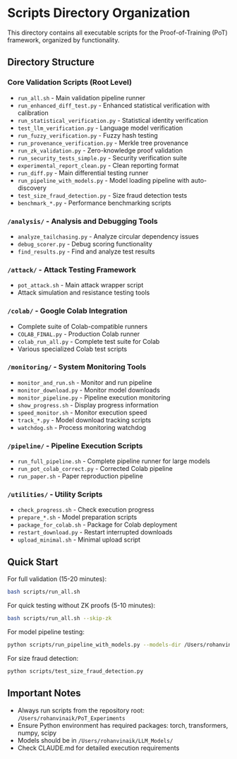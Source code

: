 # Scripts Directory Organization

This directory contains all executable scripts for the Proof-of-Training (PoT) framework, organized by functionality.

## Directory Structure

### Core Validation Scripts (Root Level)
- `run_all.sh` - Main validation pipeline runner
- `run_enhanced_diff_test.py` - Enhanced statistical verification with calibration
- `run_statistical_verification.py` - Statistical identity verification
- `test_llm_verification.py` - Language model verification
- `run_fuzzy_verification.py` - Fuzzy hash testing
- `run_provenance_verification.py` - Merkle tree provenance
- `run_zk_validation.py` - Zero-knowledge proof validation
- `run_security_tests_simple.py` - Security verification suite
- `experimental_report_clean.py` - Clean reporting format
- `run_diff.py` - Main differential testing runner
- `run_pipeline_with_models.py` - Model loading pipeline with auto-discovery
- `test_size_fraud_detection.py` - Size fraud detection tests
- `benchmark_*.py` - Performance benchmarking scripts

### `/analysis/` - Analysis and Debugging Tools
- `analyze_tailchasing.py` - Analyze circular dependency issues
- `debug_scorer.py` - Debug scoring functionality
- `find_results.py` - Find and analyze test results

### `/attack/` - Attack Testing Framework
- `pot_attack.sh` - Main attack wrapper script
- Attack simulation and resistance testing tools

### `/colab/` - Google Colab Integration
- Complete suite of Colab-compatible runners
- `COLAB_FINAL.py` - Production Colab runner
- `colab_run_all.py` - Complete test suite for Colab
- Various specialized Colab test scripts

### `/monitoring/` - System Monitoring Tools
- `monitor_and_run.sh` - Monitor and run pipeline
- `monitor_download.py` - Monitor model downloads
- `monitor_pipeline.py` - Pipeline execution monitoring
- `show_progress.sh` - Display progress information
- `speed_monitor.sh` - Monitor execution speed
- `track_*.py` - Model download tracking scripts
- `watchdog.sh` - Process monitoring watchdog

### `/pipeline/` - Pipeline Execution Scripts
- `run_full_pipeline.sh` - Complete pipeline runner for large models
- `run_pot_colab_correct.py` - Corrected Colab pipeline
- `run_paper.sh` - Paper reproduction pipeline

### `/utilities/` - Utility Scripts
- `check_progress.sh` - Check execution progress
- `prepare_*.sh` - Model preparation scripts
- `package_for_colab.sh` - Package for Colab deployment
- `restart_download.py` - Restart interrupted downloads
- `upload_minimal.sh` - Minimal upload script

## Quick Start

For full validation (15-20 minutes):
```bash
bash scripts/run_all.sh
```

For quick testing without ZK proofs (5-10 minutes):
```bash
bash scripts/run_all.sh --skip-zk
```

For model pipeline testing:
```bash
python scripts/run_pipeline_with_models.py --models-dir /Users/rohanvinaik/LLM_Models
```

For size fraud detection:
```bash
python scripts/test_size_fraud_detection.py
```

## Important Notes

- Always run scripts from the repository root: `/Users/rohanvinaik/PoT_Experiments`
- Ensure Python environment has required packages: torch, transformers, numpy, scipy
- Models should be in `/Users/rohanvinaik/LLM_Models/`
- Check CLAUDE.md for detailed execution requirements


